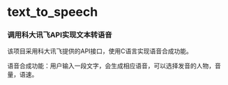 # text_to_speech
### 调用科大讯飞API实现文本转语音


该项目采用科大讯飞提供的API接口，使用C语言实现语音合成功能。    

语音合成功能：用户输入一段文字，会生成相应语音，可以选择发音的人物，音量，语速。
